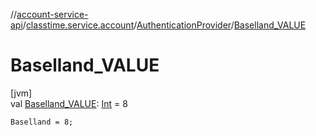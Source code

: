 //[account-service-api](../../../index.md)/[classtime.service.account](../index.md)/[AuthenticationProvider](index.md)/[Baselland_VALUE](-baselland_-v-a-l-u-e.md)

# Baselland_VALUE

[jvm]\
val [Baselland_VALUE](-baselland_-v-a-l-u-e.md): [Int](https://kotlinlang.org/api/latest/jvm/stdlib/kotlin/-int/index.html) = 8

`Baselland = 8;`
